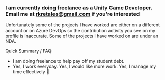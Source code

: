### I am currently doing freelance as a Unity Game Developer. Email me at rkretales@gmail.com if you're interested

Unfortunately some of the projects I have worked are either on a different account or on Azure DevOps so the contribution activity you see on my profile is inaccurate.
Some of the projects I have worked on are under an NDA.

Quick Summary / FAQ:

- I am doing freelance to help pay off my student debt.
- Yes, I work everyday. Yes, I would like more work. Yes, I manage my time effectively 🤣

<!--
**rkretales/rkretales** is a ✨ _special_ ✨ repository because its `README.md` (this file) appears on your GitHub profile.

Here are some ideas to get you started:

- 🔭 I’m currently working on ...
- 🌱 I’m currently learning ...
- 👯 I’m looking to collaborate on ...
- 🤔 I’m looking for help with ...
- 💬 Ask me about ...
- 📫 How to reach me: ...
- 😄 Pronouns: ...
- ⚡ Fun fact: ...
-->
